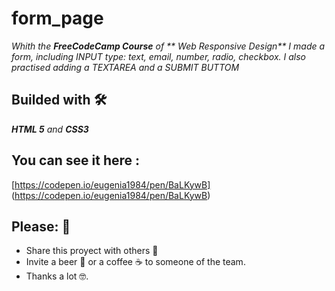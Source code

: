 # form_page
_Whith the **FreeCodeCamp Course** of ** Web Responsive Design** I made a form, including INPUT type: text, email, number, radio, checkbox._
_I also practised adding a TEXTAREA and a SUBMIT BUTTOM_


## Builded with 🛠️

_**HTML 5** and **CSS3**_

## You can see it here : 
[https://codepen.io/eugenia1984/pen/BaLKywB] (https://codepen.io/eugenia1984/pen/BaLKywB)

## Please: 🎁

* Share this proyect with others 📢
* Invite a beer 🍺 or a coffee ☕  to someone of the team. 
* Thanks a lot 🤓.



